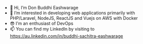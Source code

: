 - 👋 Hi, I’m Don Buddhi Eashwarage
- 👀 I’m interested in developing web applications primarily with PHP/Laravel, NodeJS, ReactJS and Vuejs on AWS with Docker
- 😎 I’m an enthusiast of DevOps
- 📫 You can find my LinkedIn by visiting to https://au.linkedin.com/in/buddhi-sachitra-eashwarage

<!---
BuddhiEash/BuddhiEash is a ✨ special ✨ repository because its `README.md` (this file) appears on your GitHub profile.
You can click the Preview link to take a look at your changes.
--->

